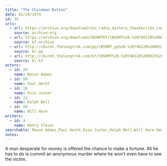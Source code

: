 ```yaml
---
title: "The Chinaman Button"
date: 01/20/1974
id: 15
urls: 
  - url: https://archive.org/download/cbs_radio_mystery_theater/cbs_radio_mystery_theater-0001-0050.zip/cbs_radio_mystery_theater-0001-0050%2Fcbsrmt_0015_the_chinaman_button.mp3
    source: archive-org
  - url: https://archive.org/download/CBSRMTKf/CBSRMT%20-%20740120%200015%20The%20Chinaman%20Button_kf.mp3
    source: kf-archive
  - url: http://cbsrmt.thelongtrek.com/pp/CBSRMT_pp%20-%20740120%200015%20The%20Chinaman%20Button.mp3
    source: kl-pp
  - url: http://cbsrmt.thelongtrek.com/kf/CBSRMT%20-%20740120%200015%20The%20Chinaman%20Button_kf.mp3
    source: kl-kf
actors:  
  - id: 29
    name: Mason Adams  
  - id: 58
    name: Paul Hecht  
  - id: 10
    name: Evie Juster  
  - id: 12
    name: Ralph Bell  
  - id: 59
    name: Will Hare
writers:  
  - id: 4
    name: Henry Slesar
searchable: Mason Adams,Paul Hecht,Evie Juster,Ralph Bell,Will Hare Henry Slesar
notes:  
---
```

A man desperate for money is offered the chance to make a fortune. All he has to do is commit an anonymous murder where he won't even have to see the victim.
